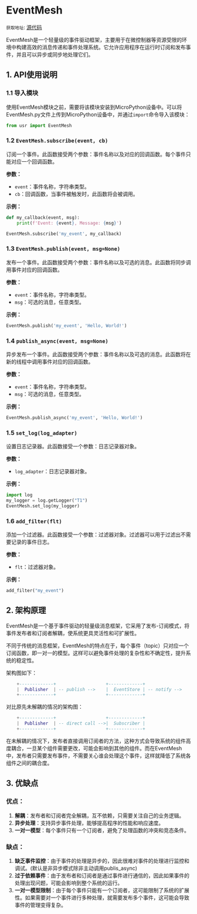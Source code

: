 # EventMesh 



`获取地址`: [源代码](https://github.com/QuecPython/EventMesh)



EventMesh是一个轻量级的事件驱动框架，主要用于在微控制器等资源受限的环境中构建高效的消息传递和事件处理系统。它允许应用程序在运行时订阅和发布事件，并且可以异步或同步地处理它们。



## 1. API使用说明



### 1.1 导入模块

使用EventMesh模块之前，需要将该模块安装到MicroPython设备中。可以将EventMesh.py文件上传到MicroPython设备中，并通过`import`命令导入该模块：

```python
from usr import EventMesh
```





### 1.2 `EventMesh.subscribe(event, cb)`

订阅一个事件。此函数接受两个参数：事件名称以及对应的回调函数。每个事件只能对应一个回调函数。

**参数：**

- `event`：事件名称，字符串类型。
- `cb`：回调函数，当事件被触发时，此函数将会被调用。

**示例：**

```python
def my_callback(event, msg):
    print(f'Event: {event}, Message: {msg}')

EventMesh.subscribe('my_event', my_callback)
```



### 1.3 `EventMesh.publish(event, msg=None)`

发布一个事件。此函数接受两个参数：事件名称以及可选的消息。此函数将同步调用事件对应的回调函数。

**参数：**

- `event`：事件名称，字符串类型。
- `msg`：可选的消息，任意类型。

**示例：**

```python
EventMesh.publish('my_event', 'Hello, World!')
```



### 1.4 `publish_async(event, msg=None)`

异步发布一个事件。此函数接受两个参数：事件名称以及可选的消息。此函数将在新的线程中调用事件对应的回调函数。

**参数：**

- `event`：事件名称，字符串类型。
- `msg`：可选的消息，任意类型。

**示例：**

```python
EventMesh.publish_async('my_event', 'Hello, World!')
```



### 1.5 `set_log(log_adapter)`

设置日志记录器。此函数接受一个参数：日志记录器对象。

**参数：**

- `log_adapter`：日志记录器对象。

**示例：**

```python
import log
my_logger = log.getLogger("T1")
EventMesh.set_log(my_logger)
```



### 1.6 `add_filter(flt)`

添加一个过滤器。此函数接受一个参数：过滤器对象。过滤器可以用于过滤出不需要记录的事件日志。

**参数：**

- `flt`：过滤器对象。

**示例：**

```python
add_filter("my_event")
```



## 2. 架构原理

EventMesh是一个基于事件驱动的轻量级消息框架，它采用了发布-订阅模式，将事件发布者和订阅者解耦，使系统更具灵活性和可扩展性。

不同于传统的消息框架，EventMesh的特点在于，每个事件（topic）只对应一个订阅函数，即一对一的模型。这样可以避免事件处理的复杂性和不确定性，提升系统的稳定性。

架构图如下：

```lua
    +-------------+                   +-------------+                  +-------------+
    |  Publisher  | -- publish -->    |  EventStore | -- notify -->    |  Subscriber |
    +-------------+                   +-------------+                  +-------------+

```

对比原先未解耦的情况的架构图：

```lua
    +-------------+                   +-------------+
    |  Publisher  | -- direct call -->|  Subscriber |
    +-------------+                   +-------------+

```

在未解耦的情况下，发布者直接调用订阅者的方法，这种方式会导致系统的组件高度耦合，一旦某个组件需要更改，可能会影响到其他的组件。而在EventMesh中，发布者只需要发布事件，不需要关心谁会处理这个事件，这样就降低了系统各组件之间的耦合度。



## 3. 优缺点

### 优点：

1. **解耦**：发布者和订阅者完全解耦，互不依赖，只需要关注自己的业务逻辑。
2. **异步处理**：支持异步事件处理，能够提高程序的性能和响应速度。
3. **一对一模型**：每个事件只有一个订阅者，避免了处理函数的冲突和竞态条件。

### 缺点：

1. **缺乏事件监控**：由于事件的处理是异步的，因此很难对事件的处理进行监控和调试。(默认是非异步模式除非主动调用publis_async)
2. **过于依赖事件**：由于发布者和订阅者是通过事件进行通信的，因此如果事件的处理出现问题，可能会影响到整个系统的运行。
3. **一对一模型限制**：由于每个事件只能有一个订阅者，这可能限制了系统的扩展性。如果需要对一个事件进行多种处理，就需要发布多个事件，这可能会导致事件的管理变得复杂。